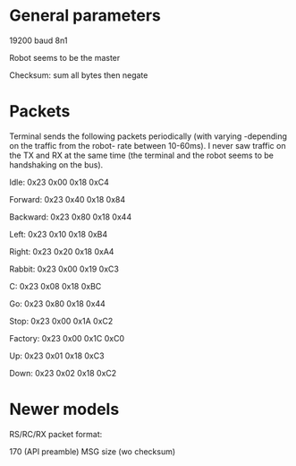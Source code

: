 # General parameters
19200 baud 8n1

Robot seems to be the master

Checksum: sum all bytes then negate

# Packets
Terminal sends the following packets periodically (with varying -depending on the traffic from the robot- rate between 10-60ms). I never saw traffic on the TX and RX at the same time (the terminal and the robot seems to be handshaking on the bus).

Idle:     0x23 0x00 0x18 0xC4

Forward:  0x23 0x40 0x18 0x84

Backward: 0x23 0x80 0x18 0x44

Left:     0x23 0x10 0x18 0xB4

Right:    0x23 0x20 0x18 0xA4

Rabbit:   0x23 0x00 0x19 0xC3

C:        0x23 0x08 0x18 0xBC

Go:       0x23 0x80 0x18 0x44

Stop:     0x23 0x00 0x1A 0xC2

Factory:  0x23 0x00 0x1C 0xC0

Up:       0x23 0x01 0x18 0xC3

Down:     0x23 0x02 0x18 0xC2

# Newer models
RS/RC/RX packet format:

170 (API preamble)
MSG size (wo checksum)
